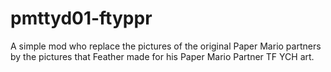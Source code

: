# pmttyd01-ftyppr
 A simple mod who replace the pictures of the original Paper Mario partners by the pictures that Feather made for his Paper Mario Partner TF YCH art.
